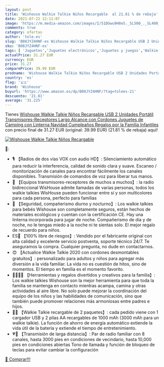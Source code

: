 ```yaml
---
layout: post
title: 'Wishouse Walkie Talkie Niños Recargable  al 21.81 % de rebaja'
date: 2021-07-22 12:11:07
image: 'https://m.media-amazon.com/images/I/51DGwu9H8eS._SL500_._SL400_.jpg'
comments: true
category: ofertas
author: 'tole.es'
slug: 'B08JYZ4HNF-es Wishouse Walkie Talkie Niños Recargable USB 2 Unidades...'
sku: 'B08JYZ4HNF-es'
tags: [ 'Juguetes','Juguetes electrónicos','Juguetes y juegos','Walkie Talkies para niños','juguetes','wishouse', ]
actualPrice: 31.27 EUR
currency: EUR
price: 31.27
comparePrice: 39.99 EUR
prodname: 'Wishouse Walkie Talkie Niños Recargable USB 2 Unidades Portátil Transmisores-Receptores Largo Alcance con Cordones Juguetes de Camping con Linterna Navidad Cumpleaños Regalos por la Familia Infantiles'
country: 'es'
flag: '🇪🇸'
brand: 'Wishouse'
buyurl: 'https://www.amazon.es/dp/B08JYZ4HNF/?tag=tolees-21'
descuento: '21.81'
average: '31.225'
---
```


Tienes [Wishouse Walkie Talkie Niños Recargable USB 2 Unidades Portátil Transmisores-Receptores Largo Alcance con Cordones Juguetes de Camping con Linterna Navidad Cumpleaños Regalos por la Familia Infantiles](https://www.amazon.es/dp/B08JYZ4HNF/?tag=tolees-21) con precio final de  31.27 EUR (original: 39.99 EUR) (21.81 %  de rebaja) aqui!

[![Wishouse Walkie Talkie Niños Recargable ](https://m.media-amazon.com/images/I/51DGwu9H8eS._SL500_._SL400_.jpg)](https://www.amazon.es/dp/B08JYZ4HNF/?tag=tolees-21)

🔎:

- 🎙 【Radios de dos vías VOX con audio HD】: Silenciamiento automático para reducir la interferencia, calidad de sonido clara y suave. Escaneo / monitorización de canales para encontrar fácilmente los canales disponibles. Transmisión de comandos de voz para liberar tus manos.
- 👥 【Equipos transmisores-receptores de muchos a muchos】: la radio bidireccional WisHouse admite llamadas de varias personas, todos los walkie talkies WisHouse pueden funcionar entre sí y son multicolores para cada persona, perfecto para familias
- 🔦 【Seguridad, compañerismo diurno y nocturno】: Los walkie talkies para bebés Wishouse son completamente seguros, están hechos de materiales ecológicos y cuentan con la certificación CE. Hay una linterna incorporada para jugar de noche. Compañerismo de día y de noche, no le tengas miedo a la noche ni te sientas solo. El mejor regalo de recuerdo para niños.
- ES💝 【100% libre de riesgos】: Vendido por el fabricante original con alta calidad y excelente servicio postventa, soporte técnico 24/7. Te aseguramos la compra. Cualquier pregunta, no dude en contactarnos.
- 😍 【Actualice Walkie Talkie 2020 con cordones desmontables gratuitos】: personalizado para adultos y niños para agregar más diversión a la vida familiar. La vida no es cuestión de hitos, sino de momentos. El tiempo en familia es el momento favorito.
- 🎁👧👦🎁 【Herramientas y regalos divertidos y creativos para la familia】: Los walkie talkies Wishouse son la mejor herramienta para que toda la familia se mantenga en contacto mientras acampa, camina y otras actividades al aire libre. No solo puede mejorar la coordinación del equipo de los niños y las habilidades de comunicación, sino que también puede promover relaciones más armoniosas entre padres e hijos.
- 🔋🔌 【Walkie Talkie recargable de 2 paquetes】: cada pedido viene con 1 cargador USB y 2 pilas AA recargables de 1000 mAh (3000 mAh para un walkie talkie). La función de ahorro de energía automático extiende la vida útil de la batería y extiende el tiempo de entretenimiento.
- 💗💙 【Transmisión de larga distancia】: Par de radio familiar con 8 canales, hasta 3000 pies en condiciones de vecindario, hasta 10,000 pies en condiciones abiertas Tono de llamada y función de bloqueo de teclas para evitar cambiar la configuración

[🛒 Comprar!!!](https://www.amazon.es/dp/B08JYZ4HNF/?tag=tolees-21)
